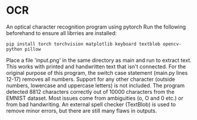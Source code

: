 # OCR
An optical character recognition program using pytorch
Run the following beforehand to ensure all librries are installed:
```
pip install torch torchvision matplotlib keyboard textblob opencv-python pillow
```

Place a file 'input.png' in the same directory as main and run to extract text.
This works with printed and handwritten text that isn't connected. 
For the original purpose of this program, the switch case statement (main.py lines 12-17) removes all numbers.
Support for any other character (outside numbers, lowercase and uppercase letters) is not included.
The program detected 8812 characters correctly out of 10000 characters from the EMNIST dataset.
Most issues come from ambiguities (o, O and 0 etc.) or from bad handwriting.
An external spell checker (TextBlob) is used to remove minor errors, but there are still many flaws in outputs.
